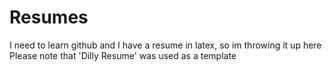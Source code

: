 # Resumes

I need to learn github and I have a resume in latex, so im throwing it up here
Please note that 'Dilly Resume' was used as a template